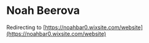 # Noah Beerova

Redirecting to [https://noahbar0.wixsite.com/website](https://noahbar0.wixsite.com/website)

<meta http-equiv="refresh" content="2;url=https://noahbar0.wixsite.com/website" />
